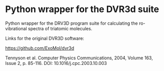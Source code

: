 <h1>Python wrapper for the DVR3d suite</h1>

Python wrapper for the DRV3D program suite for calculating the ro-vibrational spectra of triatomic molecules.

Links for the original DVR3D software:

https://github.com/ExoMol/dvr3d

Tennyson et al. Computer Physics Communications, 2004, Volume 163, Issue 2, p. 85-116. DOI: 10.1016/j.cpc.2003.10.003 
